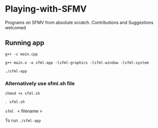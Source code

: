# Playing-with-SFMV

Programs on SFMV from absolute scratch.
Contributions and Suggestions welcomed

## Running app

`g++ -c main.cpp`

`g++ main.o -o sfml-app -lsfml-graphics -lsfml-window -lsfml-system`

`./sfml-app`

### Alternatively use sfml.sh file

`chmod +x sfml.sh`

`. sfml.sh`

`sfml ` < filename >

To run `./sfml-app` 
